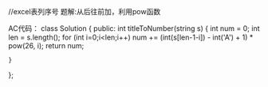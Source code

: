 //excel表列序号
题解:从后往前加，利用pow函数

AC代码：
class Solution {
public:
    int titleToNumber(string s) {
        int num = 0;
        int len = s.length();
        for (int i=0;i<len;i++)
            num += (int(s[len-1-i]) - int('A') + 1) * pow(26, i);
        return num;

    }
};

